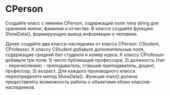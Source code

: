 # CPerson
Создайте класс с именем CPerson, содержащий поля типа string для хранения имени, фамилии и отчества.
В классе создайте функцию ShowData(), формирующую вывод информации о человеке.

Далее создайте два класса-наследника от класса CPerson: CStudent, CProfessor.
К классу CStudent добавьте дополнительные поля, содержащие средний бал студента и номер курса.
К классу CProfessor добавьте три поля: 
    1) число публикаций профессора; 
    2) должность (тип - перечисление) - преподаватель, старший преподаватель, доцент, профессор;
    3) возраст.
Для каждого производного класса переопределите метод ShowData().
Функция main() должна предоставлять возможность работы с объектами обоих классов-наследников. 